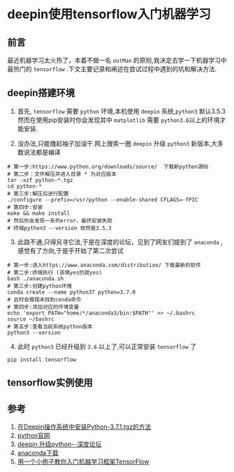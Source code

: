 # deepin使用tensorflow入门机器学习

## 前言
最近机器学习太火热了，本着不做一名 `outMan` 的原则,我决定去学一下机器学习中最热门的 `tensorflow` .下文主要记录和阐述在尝试过程中遇到的坑和解决方法.

## deepin搭建环境
1. 首先, `tensorflow` 需要 `python` 环境,本机使用 `deepin` 系统,`python3` 默认3.5.3 然而在使用pip安装时你会发现其中 `matplotlib` 需要 `python3.6`以上的环境才能安装.

2. 没办法,只能撸起袖子加油干.网上搜索一圈 `deepin` 升级 `python3` 新版本,大多数说法都是编译

```shell
# 第一步:https://www.python.org/downloads/source/  下载新python源码
# 第二步：文件解压并进入目录 * 为对应版本
tar -xzf python-*.tgz
cd python-*
# 第三步:解压后进行配置
./configure --prefix=/usr/python --enable-shared CFLAGS=-fPIC
# 第四步:安装
make && make install
# 然后你会发现一系列error，最终安装失败
# 终端python3 --version 依然是3.5.3
```

3. 此路不通,只得另寻它法,于是在深度的论坛，见到了网友们提到了 `anaconda` ,感觉有了方向,于是乎开始了第二次尝试

```shell
# 第一步:进入https://www.anaconda.com/distribution/ 下载最新的软件
# 第二步:终端执行 (该填yes的就yes)
bash ./anaconda.sh
# 第三步:创建python环境
conda create --name python37 python=3.7.0
# 此时会报错未找到conda命令
# 第四步:添加对应的环境变量
echo 'export PATH="home/*/anaconda3/bin:$PATH"' >> ~/.bashrc
source ~/bashrc
# 第五步:查看当前系统python版本
python3 --version
```

4. 此时 `python3` 已经升级到 `3.6` 以上了,可以正常安装 `tensorflow` 了

```shell
pip install tensorflow
```

## tensorflow实例使用



## 参考
1. [在Deepin操作系统中安装Python-3.7.1.tgz的方法](https://ywnz.com/linuxjc/3575.html '在Deepin操作系统中安装Python-3.7.1.tgz的方法')
1. [python官网](https://www.python.org/downloads/source/ 'python官网')
1. [deepin 升级python--深度论坛](https://bbs.deepin.org/forum.php?mod=viewthread&tid=144792 'deepin 升级python--深度论坛')
1. [anaconda下载](https://www.anaconda.com/distribution/ 'anaconda下载')
1. [用一个小例子教你入门机器学习框架TensorFlow](https://juejin.im/post/5b11117f6fb9a01e59182980 '用一个小例子教你入门机器学习框架TensorFlow')